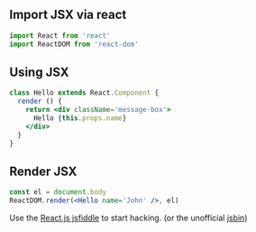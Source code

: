 ## Import JSX via react
```jsx
import React from 'react'
import ReactDOM from 'react-dom'
```

## Using JSX
```jsx
class Hello extends React.Component {
  render () {
    return <div className='message-box'>
      Hello {this.props.name}
    </div>
  }
}
```

## Render JSX
```jsx
const el = document.body
ReactDOM.render(<Hello name='John' />, el)
```

Use the [React.js jsfiddle](http://jsfiddle.net/reactjs/69z2wepo/) to start hacking. (or the unofficial [jsbin](http://jsbin.com/yafixat/edit?js,output))